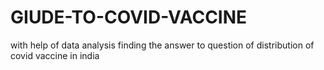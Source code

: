 # GIUDE-TO-COVID-VACCINE
with help of data analysis finding the answer to question of distribution of covid vaccine in india
